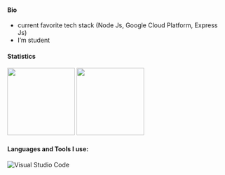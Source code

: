 #### Bio

- current favorite tech stack (Node Js, Google Cloud Platform, Express Js)
- I’m student

#### Statistics

<div>
  <a href="https://github.com/HanifAkgamar?tab=repositories&q=&type=&language=&sort=stargazers"><img height="154" src="https://github-readme-stats.vercel.app/api?username=HanifAlgamar&show_icons=true&theme=react&count_private=true&hide=contribs" /></a>
  <img height="154" src="https://github-readme-stats.vercel.app/api/top-langs/?username=HanifAlgamar&layout=compact&theme=react&hide=php&langs_count=6" />
</div>

#### Languages and Tools I use:
![Visual Studio Code](https://img.shields.io/badge/Visual%20Studio%20Code-0078d7.svg?style=for-the-badge&logo=visual-studio-code&logoColor=white)
